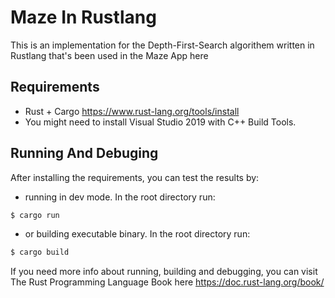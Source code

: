 # Maze In Rustlang

This is an implementation for the Depth-First-Search algorithem written in Rustlang that's been used in the Maze App here

## Requirements

- Rust + Cargo https://www.rust-lang.org/tools/install
- You might need to install Visual Studio 2019 with C++ Build Tools.

## Running And Debuging

After installing the requirements, you can test the results by:

- running in dev mode. In the root directory run:

```bash
$ cargo run
```

- or building executable binary. In the root directory run:

```bash
$ cargo build
```

If you need more info about running, building and debugging, you can visit The Rust Programming Language Book here https://doc.rust-lang.org/book/
